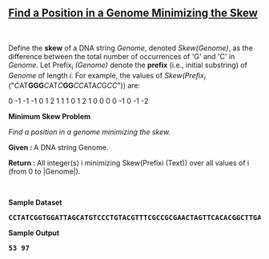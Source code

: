 <h2><a href="https://rosalind.info/problems/ba1f/">Find a Position in a Genome Minimizing the Skew</a></h2>

<p>&nbsp;</p>
<p><strong class="example"></strong></p>

<p>Define the <strong>skew</strong> of a DNA string <i>Genome</i>, denoted <i>Skew(Genome)</i>, as the difference between the total number of occurrences of 'G' and 'C' in <i>Genome</i>. Let Prefix<sub>i</sub> <i>(Genome)</i> denote the <strong>prefix</strong> (i.e., initial substring) of <i>Genome</i> of length <i>i</i>. For example, the values of <i>Skew(Prefix<sub>i</sub></i> ("<i>C</i>AT<strong>GGG</strong><i>C</i>AT<i>C</i><strong>GG</strong><i>CC</i>ATA<i>C</i>G<i>CC</i>")) are:</p>
<p>0 -1 -1 -1 0 1 2 1 1 1 0 1 2 1 0 0 0 0 -1 0 -1 -2</p>

<p><strong class="example">Minimum Skew Problem</strong></p>
<p><i>Find a position in a genome minimizing the skew.</i></p>

<p><strong>Given : </strong> A DNA string Genome.</p>
<p><strong>Return : </strong> All integer(s) i minimizing Skew(Prefixi (Text)) over all values of i (from 0 to |Genome|).</p>

<p>&nbsp;</p>
<p><strong class="example">Sample Dataset</strong></p>
<pre>
<strong>CCTATCGGTGGATTAGCATGTCCCTGTACGTTTCGCCGCGAACTAGTTCACACGGCTTGATGGCAAATGGTTTTTCCGGCGACCGTAATCGTCCACCGAG</strong>
</pre>
<p><strong class="example">Sample Output</strong></p>
<pre>
<strong>53 97</strong>
</pre>
